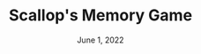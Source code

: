 ---
title: Scallop's Memory Game
stack: HTML, CSS, JavaScript
archiveImgUrl: Portfolio-MemoryGame.png
date: June 1, 2022
slug: memorygame
---